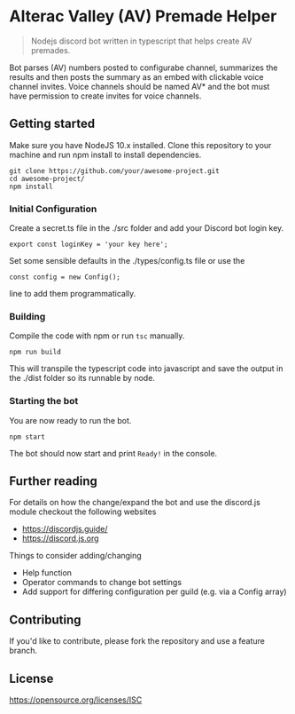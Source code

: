 # Alterac Valley (AV) Premade Helper
> Nodejs discord bot written in typescript that helps create AV premades.

Bot parses (AV) numbers posted to configurabe channel, summarizes the results
and then posts the summary as an embed with clickable voice channel invites.
Voice channels should be named AV* and the bot must have permission to create 
invites for voice channels.

## Getting started

Make sure you have NodeJS 10.x installed.
Clone this repository to your machine and run npm install to install dependencies.

```shell
git clone https://github.com/your/awesome-project.git
cd awesome-project/
npm install
```

### Initial Configuration

Create a secret.ts file in the ./src folder and add your Discord bot login key.

```shell
export const loginKey = 'your key here';
```

Set some sensible defaults in the ./types/config.ts file or use the 

```shell
const config = new Config();
```
line to add them programmatically.

### Building

Compile the code with npm or run ```tsc``` manually.

```shell
npm run build
```

This will transpile the typescript code into javascript and save the output
in the ./dist folder so its runnable by node.

### Starting the bot

You are now ready to run the bot.

```shell
npm start
```
The bot should now start and print ```Ready!``` in the console.

## Further reading

For details on how the change/expand the bot and use the discord.js module
checkout the following websites
* https://discordjs.guide/
* https://discord.js.org

Things to consider adding/changing
* Help function
* Operator commands to change bot settings 
* Add support for differing configuration per guild (e.g. via a Config array)

## Contributing

If you'd like to contribute, please fork the repository and use a feature branch. 

## License

https://opensource.org/licenses/ISC